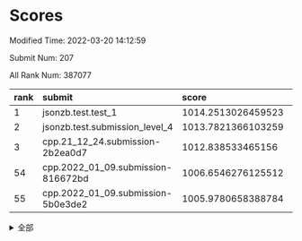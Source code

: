 # Scores

Modified Time: 2022-03-20 14:12:59

Submit Num: 207

All Rank Num: 387077

| rank |               submit               |       score        |       sigma        | pk_num |
| :--- | :--------------------------------- | :----------------- | :----------------- | :----- |
| 1    | jsonzb.test.test_1                 | 1014.2513026459523 | 0.838307458504702  | 7478   |
| 2    | jsonzb.test.submission_level_4     | 1013.7821366103259 | 0.7949606048534984 | 7480   |
| 3    | cpp.21_12_24.submission-2b2ea0d7   | 1012.838533465156  | 0.8055042040224436 | 7486   |
| 54   | cpp.2022_01_09.submission-816672bd | 1006.6546276125512 | 0.740957141037485  | 7480   |
| 55   | cpp.2022_01_09.submission-5b0e3de2 | 1005.9780658388784 | 0.7286037673909342 | 7486   |


<details>
<summary>全部</summary>

| rank |                 submit                 |       score        |       sigma        | pk_num |
| :--- | :------------------------------------- | :----------------- | :----------------- | :----- |
| 1    | jsonzb.test.test_1                     | 1014.2513026459523 | 0.838307458504702  | 7478   |
| 2    | jsonzb.test.submission_level_4         | 1013.7821366103259 | 0.7949606048534984 | 7480   |
| 3    | cpp.21_12_24.submission-2b2ea0d7       | 1012.838533465156  | 0.8055042040224436 | 7486   |
| 4    | gobigger.level_3.submission_level_3_44 | 1011.4304757955106 | 0.7613287738834036 | 7486   |
| 5    | gobigger.level_3.submission_level_3_2  | 1011.3122322568079 | 0.7752593796128864 | 7484   |
| 6    | gobigger.level_3.submission_level_3_33 | 1011.1387225001225 | 0.749517481755289  | 7482   |
| 7    | gobigger.level_3.submission_level_3_20 | 1010.9947273889472 | 0.7803683736429498 | 7480   |
| 8    | gobigger.level_3.submission_level_3_9  | 1010.8396563847878 | 0.7746690403024876 | 7482   |
| 9    | gobigger.level_3.submission_level_3_10 | 1010.8311150096127 | 0.7666660191424364 | 7485   |
| 10   | gobigger.level_3.submission_level_3_12 | 1010.6700406837999 | 0.787643754499828  | 7475   |
| 11   | gobigger.level_3.submission_level_3_37 | 1010.4887912041762 | 0.753145788785229  | 7484   |
| 12   | gobigger.level_3.submission_level_3_22 | 1010.4830908579704 | 0.7493747588116411 | 7482   |
| 13   | gobigger.level_3.submission_level_3_17 | 1010.44464012135   | 0.7691668628411634 | 7482   |
| 14   | gobigger.level_3.submission_level_3_14 | 1010.4428532975672 | 0.7726062618742444 | 7480   |
| 15   | gobigger.level_3.submission_level_3_25 | 1010.4398752828291 | 0.7559555484758227 | 7479   |
| 16   | gobigger.level_3.submission_level_3_39 | 1010.418770276288  | 0.763876220424065  | 7478   |
| 17   | gobigger.level_3.submission_level_3_36 | 1010.1446701723984 | 0.7479100003858014 | 7480   |
| 18   | gobigger.level_3.submission_level_3_13 | 1010.1434968428446 | 0.771564066052876  | 7475   |
| 19   | gobigger.level_3.submission_level_3_1  | 1010.1196538479561 | 0.7566305483307375 | 7483   |
| 20   | gobigger.level_3.submission_level_3_21 | 1010.1148495174691 | 0.7650816689222969 | 7481   |
| 21   | gobigger.level_3.submission_level_3_38 | 1010.087991697999  | 0.7528699596867428 | 7481   |
| 22   | gobigger.level_3.submission_level_3_0  | 1010.0760055422911 | 0.7438311100056051 | 7481   |
| 23   | gobigger.level_3.submission_level_3_11 | 1010.0619107452227 | 0.7595509486375852 | 7480   |
| 24   | gobigger.level_3.submission_level_3_49 | 1009.9955040457214 | 0.7550397887136495 | 7480   |
| 25   | gobigger.level_3.submission_level_3_7  | 1009.9505946849755 | 0.7621977669560606 | 7474   |
| 26   | gobigger.level_3.submission_level_3_45 | 1009.9498495732532 | 0.7562431059453276 | 7482   |
| 27   | gobigger.level_3.submission_level_3_5  | 1009.9050081925604 | 0.7662917570178743 | 7482   |
| 28   | gobigger.level_3.submission_level_3_24 | 1009.8999709482608 | 0.7464003284118164 | 7483   |
| 29   | gobigger.level_3.submission_level_3_23 | 1009.8947349585031 | 0.7660708080238371 | 7475   |
| 30   | gobigger.level_3.submission_level_3_28 | 1009.8925962136354 | 0.7689136677645649 | 7477   |
| 31   | gobigger.level_3.submission_level_3_47 | 1009.8556145121719 | 0.732779107450285  | 7474   |
| 32   | gobigger.level_3.submission_level_3_31 | 1009.8424827119537 | 0.7592175714348119 | 7478   |
| 33   | gobigger.level_3.submission_level_3_6  | 1009.7731108520295 | 0.7743016755488524 | 7476   |
| 34   | gobigger.level_3.submission_level_3_35 | 1009.6914535912814 | 0.7556850913934071 | 7480   |
| 35   | gobigger.level_3.submission_level_3_40 | 1009.5473563896535 | 0.7554449427540606 | 7479   |
| 36   | gobigger.level_3.submission_level_3_30 | 1009.4797627374911 | 0.7584986093903964 | 7477   |
| 37   | gobigger.level_3.submission_level_3_15 | 1009.3926982143261 | 0.7738810304893787 | 7478   |
| 38   | gobigger.level_3.submission_level_3_32 | 1009.3800336746588 | 0.739450176167503  | 7474   |
| 39   | gobigger.level_3.submission_level_3_4  | 1009.3575015351915 | 0.754584611002748  | 7482   |
| 40   | gobigger.level_3.submission_level_3_18 | 1009.266409063279  | 0.7561187324292981 | 7482   |
| 41   | gobigger.level_3.submission_level_3_29 | 1009.1618209972764 | 0.733652774506366  | 7475   |
| 42   | gobigger.level_3.submission_level_3_3  | 1009.1535152808761 | 0.7485416467170283 | 7483   |
| 43   | gobigger.level_3.submission_level_3_43 | 1009.1262063025242 | 0.7433837246725247 | 7477   |
| 44   | gobigger.level_3.submission_level_3_42 | 1009.0807038276198 | 0.732303454045112  | 7483   |
| 45   | gobigger.level_3.submission_level_3_16 | 1009.0336416622637 | 0.7416966155771499 | 7473   |
| 46   | gobigger.level_3.submission_level_3_19 | 1008.9200605888418 | 0.7575020388784655 | 7475   |
| 47   | gobigger.level_3.submission_level_3_46 | 1008.8725740116151 | 0.737588327299749  | 7476   |
| 48   | gobigger.level_3.submission_level_3_27 | 1008.7619511957735 | 0.7508196262622112 | 7480   |
| 49   | gobigger.level_3.submission_level_3_8  | 1008.5530093164028 | 0.7471474489250454 | 7476   |
| 50   | gobigger.level_3.submission_level_3_48 | 1008.4506494514359 | 0.7534370008441285 | 7483   |
| 51   | gobigger.level_3.submission_level_3_26 | 1008.3937825106248 | 0.7383584918856188 | 7482   |
| 52   | gobigger.level_3.submission_level_3_34 | 1008.3458952124249 | 0.7436859972522442 | 7484   |
| 53   | gobigger.level_3.submission_level_3_41 | 1008.0123006103271 | 0.7406615702000485 | 7480   |
| 54   | cpp.2022_01_09.submission-816672bd     | 1006.6546276125512 | 0.740957141037485  | 7480   |
| 55   | cpp.2022_01_09.submission-5b0e3de2     | 1005.9780658388784 | 0.7286037673909342 | 7486   |
| 56   | gobigger.level_1.submission_level_1_11 | 1004.590192750022  | 0.7398366555833494 | 7479   |
| 57   | gobigger.level_1.submission_level_1_22 | 1004.4714819925455 | 0.7218545212254787 | 7479   |
| 58   | gobigger.level_1.submission_level_1_6  | 1004.3142693412045 | 0.7260221013854343 | 7485   |
| 59   | gobigger.level_1.submission_level_1_31 | 1004.2952111993784 | 0.7191408766088    | 7478   |
| 60   | gobigger.level_1.submission_level_1_35 | 1004.2552967002897 | 0.7146417796581007 | 7477   |
| 61   | gobigger.level_1.submission_level_1_25 | 1004.1896765140871 | 0.7097132535616981 | 7476   |
| 62   | gobigger.level_1.submission_level_1_4  | 1004.1621590565763 | 0.7375178008058223 | 7481   |
| 63   | gobigger.level_1.submission_level_1_45 | 1004.1510689074286 | 0.7136263274056402 | 7478   |
| 64   | gobigger.level_1.submission_level_1_15 | 1004.0731055261766 | 0.7203668285874569 | 7479   |
| 65   | gobigger.level_1.submission_level_1_36 | 1003.9680620513311 | 0.731729168200533  | 7482   |
| 66   | gobigger.level_1.submission_level_1_23 | 1003.9133508414144 | 0.717553950063975  | 7477   |
| 67   | gobigger.level_1.submission_level_1_24 | 1003.8889508459332 | 0.7200343688289659 | 7475   |
| 68   | gobigger.level_1.submission_level_1_37 | 1003.851908571511  | 0.7211713126022863 | 7475   |
| 69   | gobigger.level_1.submission_level_1_17 | 1003.7885889963316 | 0.718172904484611  | 7479   |
| 70   | gobigger.level_1.submission_level_1_26 | 1003.7448383584981 | 0.710855442568928  | 7481   |
| 71   | gobigger.level_1.submission_level_1_47 | 1003.7269979760802 | 0.7019180656898171 | 7481   |
| 72   | gobigger.level_1.submission_level_1_19 | 1003.7239390198188 | 0.7162915135839845 | 7486   |
| 73   | gobigger.level_1.submission_level_1_18 | 1003.6228810516793 | 0.719650525236044  | 7483   |
| 74   | gobigger.level_1.submission_level_1_38 | 1003.5871033224993 | 0.7248777180353722 | 7479   |
| 75   | gobigger.level_1.submission_level_1_5  | 1003.5597621589642 | 0.7146042985230666 | 7474   |
| 76   | gobigger.level_1.submission_level_1_1  | 1003.4108116851141 | 0.7201930050178039 | 7478   |
| 77   | gobigger.level_1.submission_level_1_0  | 1003.3834387258298 | 0.7059281771176116 | 7483   |
| 78   | gobigger.level_1.submission_level_1_46 | 1003.3803755215284 | 0.715234540199793  | 7477   |
| 79   | gobigger.level_1.submission_level_1_16 | 1003.3480598851505 | 0.72415912495014   | 7483   |
| 80   | gobigger.level_1.submission_level_1_3  | 1003.2915203126837 | 0.7194449952463554 | 7477   |
| 81   | gobigger.level_1.submission_level_1_48 | 1003.2860459656542 | 0.7229474750672144 | 7476   |
| 82   | gobigger.level_1.submission_level_1_14 | 1003.2811366604299 | 0.7270159680412628 | 7480   |
| 83   | gobigger.level_1.submission_level_1_12 | 1003.280176833125  | 0.7156234193285275 | 7482   |
| 84   | gobigger.level_1.submission_level_1_20 | 1003.1945369550572 | 0.7144991153220005 | 7484   |
| 85   | gobigger.level_1.submission_level_1_40 | 1003.191947774817  | 0.7095618807373996 | 7478   |
| 86   | gobigger.level_1.submission_level_1_43 | 1003.1831359888727 | 0.7190063755355638 | 7480   |
| 87   | gobigger.level_1.submission_level_1_8  | 1003.177962948849  | 0.712478705175776  | 7482   |
| 88   | gobigger.level_1.submission_level_1_29 | 1003.118414860663  | 0.7154590857462984 | 7480   |
| 89   | gobigger.level_1.submission_level_1_39 | 1003.0951186563627 | 0.7155169037954272 | 7475   |
| 90   | gobigger.level_1.submission_level_1_2  | 1003.0118544099865 | 0.705679459684594  | 7480   |
| 91   | gobigger.level_1.submission_level_1_32 | 1002.8325784055319 | 0.7192452320180398 | 7477   |
| 92   | gobigger.level_1.submission_level_1_42 | 1002.813684865495  | 0.7145104111792598 | 7481   |
| 93   | gobigger.level_1.submission_level_1_49 | 1002.7659009615219 | 0.7248731040765437 | 7480   |
| 94   | gobigger.level_1.submission_level_1_28 | 1002.7227807628592 | 0.7134652088049297 | 7485   |
| 95   | gobigger.level_1.submission_level_1_9  | 1002.695852174524  | 0.7154935725305304 | 7482   |
| 96   | gobigger.level_1.submission_level_1_10 | 1002.6756520512029 | 0.7037564305471944 | 7479   |
| 97   | gobigger.level_1.submission_level_1_13 | 1002.534284834364  | 0.7184317483689463 | 7480   |
| 98   | gobigger.level_1.submission_level_1_27 | 1002.5010563387401 | 0.7124434165338674 | 7481   |
| 99   | gobigger.level_1.submission_level_1_21 | 1002.4914150231783 | 0.7228330486184197 | 7479   |
| 100  | gobigger.level_1.submission_level_1_34 | 1002.4853104853418 | 0.7121184936855085 | 7481   |
| 101  | gobigger.level_1.submission_level_1_7  | 1002.4447788243906 | 0.7108941369839028 | 7483   |
| 102  | gobigger.level_1.submission_level_1_30 | 1002.2298657585982 | 0.7212984785900264 | 7480   |
| 103  | gobigger.level_1.submission_level_1_33 | 1001.9590100908603 | 0.7176974195155511 | 7484   |
| 104  | gobigger.level_1.submission_level_1_41 | 1001.7710680780893 | 0.7041085613035312 | 7480   |
| 105  | gobigger.level_1.submission_level_1_44 | 1001.4679072570807 | 0.7063547740612551 | 7479   |
| 106  | gobigger.random.submission_random_2    | 997.0255493040379  | 0.7036904527590269 | 7478   |
| 107  | gobigger.random.submission_random_9    | 996.9856991472761  | 0.7125075420138041 | 7481   |
| 108  | gobigger.random.submission_random_4    | 996.9382900967745  | 0.707164765294144  | 7480   |
| 109  | gobigger.random.submission_random_42   | 996.8818051440785  | 0.7159019688948212 | 7477   |
| 110  | gobigger.random.submission_random_46   | 996.7885906802596  | 0.7225920745840875 | 7479   |
| 111  | gobigger.random.submission_random_30   | 996.5235372952469  | 0.7116874694407623 | 7476   |
| 112  | gobigger.random.submission_random_1    | 996.5233335153587  | 0.7179583407580609 | 7480   |
| 113  | gobigger.random.submission_random_19   | 996.5233172561499  | 0.7074161265916403 | 7480   |
| 114  | gobigger.random.submission_random_45   | 996.4242930101136  | 0.7059185964583983 | 7480   |
| 115  | gobigger.random.submission_random_0    | 996.4136484303601  | 0.7116995643958103 | 7479   |
| 116  | gobigger.random.submission_random_15   | 996.3685874280866  | 0.6997152350931867 | 7480   |
| 117  | gobigger.random.submission_random_37   | 996.3648099501389  | 0.7042433111905274 | 7483   |
| 118  | gobigger.random.submission_random_39   | 996.3178080709189  | 0.7090055648324199 | 7482   |
| 119  | gobigger.random.submission_random_13   | 996.313881066246   | 0.7044326403594081 | 7476   |
| 120  | gobigger.random.submission_random_48   | 996.2976108001058  | 0.7027739759073535 | 7482   |
| 121  | gobigger.random.submission_random_40   | 996.2959068394823  | 0.714661688465486  | 7474   |
| 122  | gobigger.random.submission_random_12   | 996.1771630885672  | 0.7232148498828193 | 7480   |
| 123  | gobigger.random.submission_random_5    | 996.1679694936073  | 0.7081273538365662 | 7482   |
| 124  | gobigger.random.submission_random_6    | 996.0755034893631  | 0.7128138097490442 | 7482   |
| 125  | gobigger.random.submission_random_32   | 996.0713874242258  | 0.7165215493249691 | 7482   |
| 126  | gobigger.random.submission_random_11   | 996.0658944370151  | 0.7188565197541    | 7486   |
| 127  | gobigger.random.submission_random_3    | 996.0554009788009  | 0.7140284703189852 | 7476   |
| 128  | gobigger.random.submission_random_29   | 996.0296133158722  | 0.7076654615704405 | 7482   |
| 129  | gobigger.random.submission_random_18   | 996.0281853587667  | 0.7042837366264989 | 7486   |
| 130  | gobigger.random.submission_random_8    | 996.0280425358945  | 0.712023470739954  | 7483   |
| 131  | gobigger.random.submission_random_36   | 996.0086928405295  | 0.701252076807535  | 7478   |
| 132  | gobigger.random.submission_random_25   | 995.9984990270606  | 0.700179177249229  | 7477   |
| 133  | gobigger.random.submission_random_7    | 995.9823428424847  | 0.7006462533327292 | 7481   |
| 134  | gobigger.random.submission_random_27   | 995.941258012143   | 0.7176597480104    | 7476   |
| 135  | gobigger.random.submission_random_44   | 995.9392416619503  | 0.7036750415914047 | 7478   |
| 136  | gobigger.random.submission_random_20   | 995.9256651823008  | 0.7033413117058468 | 7478   |
| 137  | gobigger.random.submission_random_49   | 995.9044805822235  | 0.7162735925747997 | 7482   |
| 138  | gobigger.random.submission_random_38   | 995.9007568921666  | 0.7108806570045403 | 7478   |
| 139  | gobigger.random.submission_random_34   | 995.882975145884   | 0.7073969767757032 | 7482   |
| 140  | gobigger.random.submission_random_21   | 995.8279651312049  | 0.7069820982687327 | 7477   |
| 141  | gobigger.random.submission_random_14   | 995.8091966546231  | 0.7090423053026029 | 7480   |
| 142  | gobigger.random.submission_random_23   | 995.7908490564389  | 0.7118276096972189 | 7481   |
| 143  | gobigger.random.submission_random_26   | 995.7411705394181  | 0.7170045111828548 | 7479   |
| 144  | gobigger.random.submission_random_31   | 995.7175278713185  | 0.7111073372699602 | 7477   |
| 145  | gobigger.random.submission_random_28   | 995.7030291873433  | 0.7116522153562277 | 7486   |
| 146  | gobigger.random.submission_random_33   | 995.6566782240806  | 0.7174135791509025 | 7479   |
| 147  | gobigger.random.submission_random_16   | 995.5747918349888  | 0.6985702378493891 | 7476   |
| 148  | gobigger.random.submission_random_47   | 995.4360162856752  | 0.7154653721495318 | 7480   |
| 149  | gobigger.random.submission_random_10   | 995.2799704819502  | 0.7033482830293036 | 7479   |
| 150  | gobigger.random.submission_random_41   | 995.277507937439   | 0.7039881512181062 | 7478   |
| 151  | gobigger.random.submission_random_43   | 995.2194372040249  | 0.7240479801256257 | 7478   |
| 152  | gobigger.random.submission_random_22   | 995.1501216219285  | 0.7254105422650285 | 7482   |
| 153  | gobigger.random.submission_random_17   | 994.8040167740838  | 0.718074452902488  | 7481   |
| 154  | gobigger.random.submission_random_35   | 994.4066621399804  | 0.7116057677423752 | 7477   |
| 155  | gobigger.level_2.submission_level_2_11 | 993.99838981791    | 0.7302184805445129 | 7479   |
| 156  | gobigger.random.submission_random_24   | 993.9338600436715  | 0.7221263783549048 | 7474   |
| 157  | gobigger.level_2.submission_level_2_20 | 993.7598226837839  | 0.7402355097450354 | 7486   |
| 158  | gobigger.level_2.submission_level_2_16 | 993.6986482402838  | 0.7294359778068134 | 7483   |
| 159  | gobigger.level_2.submission_level_2_26 | 993.6559105801222  | 0.731014185641295  | 7481   |
| 160  | gobigger.level_2.submission_level_2_45 | 993.3602547675987  | 0.7315828149157468 | 7478   |
| 161  | gobigger.level_2.submission_level_2_40 | 993.2742857871214  | 0.752628658594236  | 7482   |
| 162  | gobigger.level_2.submission_level_2_37 | 993.2636199019319  | 0.7456371537248087 | 7478   |
| 163  | gobigger.level_2.submission_level_2_19 | 993.1388140102749  | 0.767789590339601  | 7477   |
| 164  | gobigger.level_2.submission_level_2_5  | 993.0563486999292  | 0.719853629556568  | 7479   |
| 165  | gobigger.level_2.submission_level_2_35 | 992.966965362028   | 0.75200090278151   | 7480   |
| 166  | gobigger.level_2.submission_level_2_49 | 992.9211444841714  | 0.7351966997337052 | 7485   |
| 167  | gobigger.level_2.submission_level_2_23 | 992.8195349012515  | 0.7326812018438319 | 7482   |
| 168  | gobigger.level_2.submission_level_2_29 | 992.8024113306644  | 0.7340890173160269 | 7482   |
| 169  | gobigger.level_2.submission_level_2_31 | 992.7898893533314  | 0.7450813689314015 | 7477   |
| 170  | gobigger.level_2.submission_level_2_6  | 992.719147223371   | 0.7403701244670866 | 7476   |
| 171  | gobigger.level_2.submission_level_2_39 | 992.6659285312667  | 0.7336466206143168 | 7479   |
| 172  | gobigger.level_2.submission_level_2_32 | 992.6623667517492  | 0.7444328182342596 | 7480   |
| 173  | gobigger.level_2.submission_level_2_18 | 992.6068782076885  | 0.750709446073438  | 7481   |
| 174  | gobigger.level_2.submission_level_2_30 | 992.5833485061553  | 0.7333772611813334 | 7476   |
| 175  | gobigger.level_2.submission_level_2_21 | 992.5222768656333  | 0.7521061978193705 | 7477   |
| 176  | gobigger.level_2.submission_level_2_42 | 992.393111034413   | 0.735739862713853  | 7480   |
| 177  | gobigger.level_2.submission_level_2_17 | 992.3514970261607  | 0.7460476932571471 | 7486   |
| 178  | gobigger.level_2.submission_level_2_9  | 992.3453912112594  | 0.7483733110179491 | 7479   |
| 179  | gobigger.level_2.submission_level_2_13 | 992.1312004742555  | 0.7538275227005439 | 7475   |
| 180  | gobigger.level_2.submission_level_2_0  | 992.1225556284853  | 0.7416812001860427 | 7478   |
| 181  | gobigger.level_2.submission_level_2_2  | 992.0861809328907  | 0.7584505252138249 | 7478   |
| 182  | gobigger.level_2.submission_level_2_44 | 992.0540985930189  | 0.7377511668531013 | 7481   |
| 183  | gobigger.level_2.submission_level_2_10 | 992.0388088412525  | 0.7468514685932846 | 7483   |
| 184  | gobigger.level_2.submission_level_2_4  | 992.0219226762202  | 0.7497388925834416 | 7475   |
| 185  | gobigger.level_2.submission_level_2_38 | 991.9377768121378  | 0.7413332852019157 | 7485   |
| 186  | gobigger.level_2.submission_level_2_43 | 991.9155701517737  | 0.7630649916406977 | 7479   |
| 187  | gobigger.level_2.submission_level_2_1  | 991.858156807727   | 0.7326664356949409 | 7478   |
| 188  | gobigger.level_2.submission_level_2_24 | 991.8420959764641  | 0.7606519222058218 | 7476   |
| 189  | gobigger.level_2.submission_level_2_46 | 991.8119420254081  | 0.7814767232650782 | 7483   |
| 190  | gobigger.level_2.submission_level_2_27 | 991.7273846260507  | 0.7472407438775954 | 7481   |
| 191  | gobigger.level_2.submission_level_2_41 | 991.7086268581241  | 0.7526675476359579 | 7483   |
| 192  | gobigger.level_2.submission_level_2_14 | 991.701573045968   | 0.7457418595130345 | 7480   |
| 193  | gobigger.level_2.submission_level_2_7  | 991.652819788119   | 0.7580452605506358 | 7482   |
| 194  | gobigger.level_2.submission_level_2_36 | 991.6115689517858  | 0.7514379964507036 | 7483   |
| 195  | gobigger.level_2.submission_level_2_12 | 991.580005156392   | 0.759793333046854  | 7482   |
| 196  | gobigger.level_2.submission_level_2_47 | 991.4917747490992  | 0.7322065205675791 | 7476   |
| 197  | gobigger.level_2.submission_level_2_15 | 991.4353973435282  | 0.7516251611740884 | 7482   |
| 198  | gobigger.level_2.submission_level_2_25 | 991.419929272427   | 0.7574872121285822 | 7481   |
| 199  | gobigger.level_2.submission_level_2_3  | 991.3017706390451  | 0.7630111512442994 | 7478   |
| 200  | gobigger.level_2.submission_level_2_22 | 991.3015165876047  | 0.7407115945933043 | 7480   |
| 201  | gobigger.level_2.submission_level_2_48 | 991.2654069203592  | 0.7584442081518978 | 7477   |
| 202  | gobigger.level_2.submission_level_2_28 | 991.1368710698277  | 0.7667851935199245 | 7481   |
| 203  | gobigger.level_2.submission_level_2_33 | 990.6090877015515  | 0.7646194393502356 | 7478   |
| 204  | gobigger.level_2.submission_level_2_34 | 990.4831362900525  | 0.7371421504326009 | 7479   |
| 205  | gobigger.level_2.submission_level_2_8  | 990.0833991976847  | 0.7782909920324602 | 7479   |
| 206  | gobigger.none.submission_none_0        | 976.187100758314   | 1.4564840111066695 | 7479   |
| 207  | gobigger.none.submission_none_1        | 974.3273564747133  | 1.6837907911518848 | 7476   |

</details>